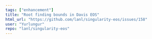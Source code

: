 ```yaml
---
tags: ["enhancement"]
title: "Root finding bounds in Davis EOS"
html_url: "https://github.com/lanl/singularity-eos/issues/158"
user: "Yurlungur"
repo: "lanl/singularity-eos"
---
```


